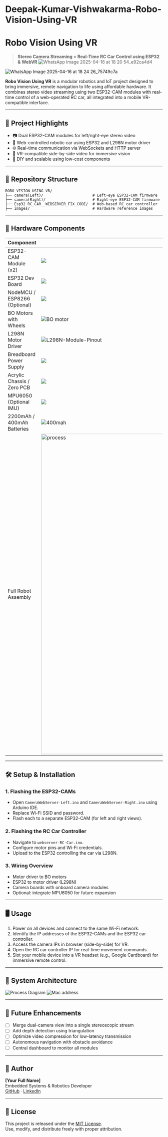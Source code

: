 # Deepak-Kumar-Vishwakarma-Robo-Vision-Using-VR


# Robo Vision Using VR

> **Stereo Camera Streaming + Real-Time RC Car Control using ESP32 & WebVR**
![WhatsApp Image 2025-04-16 at 18 20 54_e92ca4d4](https://github.com/user-attachments/assets/e84c398d-6426-4607-a6a6-ea2a9f8537f9)

![WhatsApp Image 2025-04-16 at 18 24 26_75749c7a](https://github.com/user-attachments/assets/044c3526-5e52-4688-b8ce-499985c37415)

**Robo Vision Using VR** is a modular robotics and IoT project designed to bring immersive, remote navigation to life using affordable hardware. It combines stereo video streaming using two ESP32-CAM modules with real-time control of a web-operated RC car, all integrated into a mobile VR-compatible interface.

---

## 🧠 Project Highlights

- 📷 Dual ESP32-CAM modules for left/right-eye stereo video
- 🚗 Web-controlled robotic car using ESP32 and L298N motor driver
- 🌐 Real-time communication via WebSockets and HTTP server
- 🥽 VR-compatible side-by-side video for immersive vision
- 🧩 DIY and scalable using low-cost components

---

## 📁 Repository Structure

```
ROBO_VISION_USING_VR/
├── camera(Left)/                      # Left-eye ESP32-CAM firmware
├── camera(Right)/                     # Right-eye ESP32-CAM firmware
├── Esp32_RC_CAR__WEBSERVER_FIX_CODE/  # Web-based RC car controller
├── images/                            # Hardware reference images
```

---

## 🔧 Hardware Components

| Component                        | Image |
|----------------------------------|---------------------------------------------------------|
| ESP32-CAM Module (x2)            | ![](images/ESP32-CAM-Pinout.web)                        |
| ESP32 Dev Board                  | ![](images/ESP32-Pinout.webp)                           |
| NodeMCU / ESP8266 (Optional)     | ![](images/ESP8266-Pinout-NodeMCU.webp)                 |
| BO Motors with Wheels            | ![BO motor](https://github.com/user-attachments/assets/d507746c-9254-4f72-b7ed-d205bc06a631)                                     |
| L298N Motor Driver               | ![L298N-Module-Pinout](https://github.com/user-attachments/assets/4e2ee618-8595-4109-bbbd-bf6a8d1b39a9)                                     |
| Breadboard Power Supply          | ![](images/Breadboard%20power%20supply%20module.jpg)    |
| Acrylic Chassis / Zero PCB       | ![](images/Arylic_zero_pcb_board.jpeg)                  |
| MPU6050 (Optional IMU)           | ![](images/mpu6050.jpeg)                                |
| 2200mAh / 400mAh Batteries       | ![400mah](https://github.com/user-attachments/assets/8b78dca5-318f-48b6-8828-6c3abc4dd083)                                     |
| Full Robot Assembly              | <img width="1536" height="1024" alt="process" src="https://github.com/user-attachments/assets/0a0313fe-e93c-4b4a-8877-e4af83976d6a" />     |

---

## 🛠️ Setup & Installation

### 1. Flashing the ESP32-CAMs

- Open `CameraWebServer-Left.ino` and `CameraWebServer-Right.ino` using Arduino IDE.
- Replace Wi-Fi SSID and password.
- Flash each to a separate ESP32-CAM (for left and right views).

### 2. Flashing the RC Car Controller

- Navigate to `webserver-RC-Car.ino`.
- Configure motor pins and Wi-Fi credentials.
- Upload to the ESP32 controlling the car via L298N.

### 3. Wiring Overview

- Motor driver to BO motors
- ESP32 to motor driver (L298N)
- Camera boards with onboard camera modules
- Optional: integrate MPU6050 for future expansion

---

## 🖥️ Usage

1. Power on all devices and connect to the same Wi-Fi network.
2. Identify the IP addresses of the ESP32-CAMs and the ESP32 car controller.
3. Access the camera IPs in browser (side-by-side) for VR.
4. Open the RC car controller IP for real-time movement commands.
5. Slot your mobile device into a VR headset (e.g., Google Cardboard) for immersive remote control.

---

## 🧩 System Architecture

![Process Diagram](<img width="1536" height="1024" alt="process" src="https://github.com/user-attachments/assets/c8e36051-d46b-4ded-820f-01e560f5c933" />) 
![Mac address](https://github.com/user-attachments/assets/7014fb23-9748-44d9-aa95-608dc8b34db1)


---

## 📌 Future Enhancements

- [ ] Merge dual-camera view into a single stereoscopic stream
- [ ] Add depth detection using triangulation
- [ ] Optimize video compression for low-latency transmission
- [ ] Autonomous navigation with obstacle avoidance
- [ ] Central dashboard to monitor all modules

---

## 👤 Author

**[Your Full Name]**  
Embedded Systems & Robotics Developer  
[GitHub](https://github.com/your-username) · [LinkedIn](https://linkedin.com/in/your-profile)

---

## 📜 License

This project is released under the [MIT License](LICENSE).  
Use, modify, and distribute freely with proper attribution.
